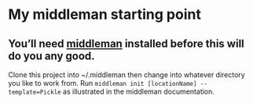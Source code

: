 # My middleman starting point
## You&rsquo;ll need [middleman](https://github.com/middleman/middleman) installed before this will do you any good.

Clone this project into ~/.middleman then change into whatever directory
you like to work from. Run `middleman init [locationName]
--template=Pickle` as illustrated in the middleman documentation.
